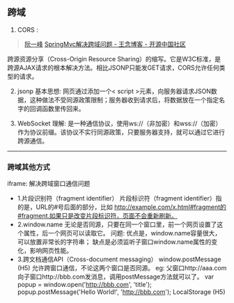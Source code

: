 
## 跨域

1. CORS : 
  > [阮一峰](http://www.ruanyifeng.com/blog/2016/04/cors.html)
    [SpringMvc解决跨域问题 - 王念博客 - 开源中国社区](https://my.oschina.net/wangnian/blog/689020)
  
  跨源资源分享（Cross-Origin Resource Sharing）的缩写。它是W3C标准，是跨源AJAX请求的根本解决方法。相比JSONP只能发GET请求，CORS允许任何类型的请求。

2. jsonp
  基本思想: 
    网页通过添加一个< script >元素，向服务器请求JSON数据，这种做法不受同源政策限制；服务器收到请求后，将数据放在一个指定名字的回调函数里传回来。

3. WebSocket
  理解:
    是一种通信协议，使用ws://（非加密）和wss://（加密）作为协议前缀。该协议不实行同源政策，只要服务器支持，就可以通过它进行跨源通信。

***
### 跨域其他方式

iframe: 解决跨域窗口通信问题
  * 1.片段识别符（fragment identifier）
      片段标识符（fragment identifier）指的是，URL的#号后面的部分，比如
      http://example.com/x.html#fragment的#fragment.如果只是改变片段标识符，页面不会重新刷新。
  * 2.window.name
      无论是否同源，只要在同一个窗口里，前一个网页设置了这个属性，后一个网页可以读取它。
      问题:
        优点是，window.name容量很大，可以放置非常长的字符串；
        缺点是必须监听子窗口window.name属性的变化，影响网页性能。
  * 3.跨文档通信API（Cross-document messaging）
    window.postMessage (H5) 允许跨窗口通信，不论这两个窗口是否同源。
      eg: 
        父窗口http://aaa.com向子窗口http://bbb.com发消息，调用postMessage方法就可以了。
        var popup = window.open('http://bbb.com', 'title');
        popup.postMessage('Hello World!', 'http://bbb.com');
    LocalStorage (H5)





